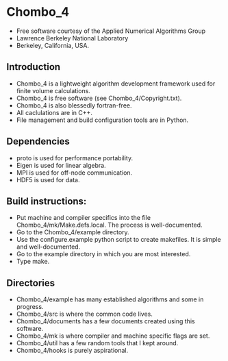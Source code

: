 # Chombo_4
* Free software courtesy of the Applied Numerical Algorithms Group
* Lawrence Berkeley National Laboratory
* Berkeley, California, USA.

## Introduction
* Chombo_4 is a lightweight algorithm development framework used for finite volume calculations.
* Chombo_4 is free software (see Chombo_4/Copyright.txt).
* Chombo_4 is also blessedly  fortran-free.    
* All caclulations are in C++.
* File management and build configuration tools are in Python.

## Dependencies
* proto is used for performance portability.
* Eigen is used for linear algebra.
* MPI is used for off-node communication.
* HDF5 is used for data.

## Build instructions:
* Put machine and compiler specifics into the file Chombo_4/mk/Make.defs.local.  The process is well-documented.
* Go to the Chombo_4/example directory.
* Use the configure.example python script to create makefiles. It is simple and well-documented.
* Go to the example directory in which you are most interested.
* Type make.

## Directories
* Chombo_4/example has many established algorithms and some in progress.
* Chombo_4/src is where the common code lives.
* Chombo_4/documents has a few documents created using this software.
* Chombo_4/mk  is where compiler and machine specific flags are set.
* Chombo_4/util has a few random tools that I kept around.
* Chombo_4/hooks is purely aspirational.

